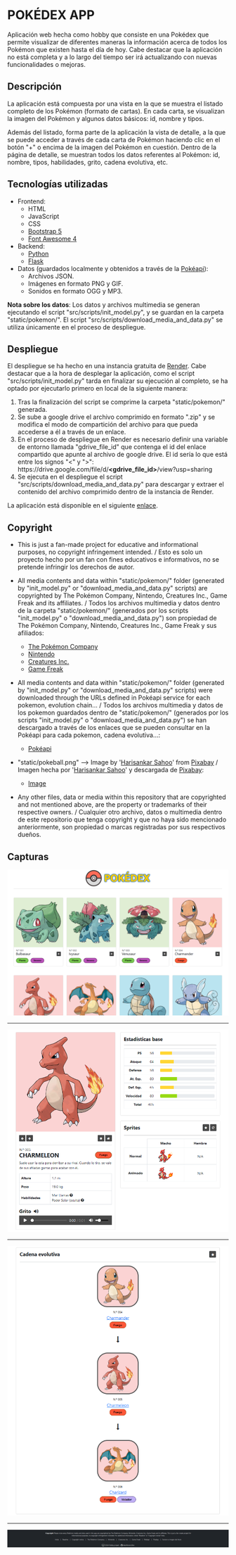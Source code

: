 # POKÉDEX APP
Aplicación web hecha como hobby que consiste en una Pokédex que permite visualizar de diferentes maneras la información acerca de todos los Pokémon que existen hasta el día de hoy. Cabe destacar que la aplicación no está completa y a lo largo del tiempo ser irá actualizando con nuevas funcionalidades o mejoras.

## Descripción 
La aplicación está compuesta por una vista en la que se muestra el listado completo de los Pokémon (formato de cartas). En cada carta, se visualizan la imagen del Pokémon y algunos datos básicos: id, nombre y tipos. 

Además del listado, forma parte de la aplicación la vista de detalle, a la que se puede acceder a través de cada carta de Pokémon haciendo clic en el botón "+" o encima de la imagen del Pokémon en cuestión. Dentro de la página de detalle, se muestran todos los datos referentes al Pokémon: id, nombre, tipos, habilidades, grito, cadena evolutiva, etc.

## Tecnologías utilizadas
- Frontend:
    - HTML
    - JavaScript
    - CSS
    - [Bootstrap 5](https://getbootstrap.com/)
    - [Font Awesome 4](https://fontawesome.com/v4/)
- Backend:
    - [Python](https://www.python.org/)
    - [Flask](https://flask.palletsprojects.com/en/3.0.x/)
- Datos (guardados localmente y obtenidos a través de la [Pokéapi](https://pokeapi.co/)):
    - Archivos JSON.
    - Imágenes en formato PNG y GIF.
    - Sonidos en formato OGG y MP3.

**Nota sobre los datos**: Los datos y archivos multimedia se generan ejecutando el script "src/scripts/init_model.py", y se guardan en la carpeta "static/pokemon/". El script "src/scripts/download_media_and_data.py" se utiliza únicamente en el proceso de despliegue.

## Despliegue
El despliegue se ha hecho en una instancia gratuita de [Render](https://render.com/). Cabe destacar que a la hora de desplegar la aplicación, como el script "src/scripts/init_model.py" tarda en finalizar su ejecución al completo, se ha optado por ejecutarlo primero en local de la siguiente manera:
1. Tras la finalización del script se comprime la carpeta "static/pokemon/" generada.
2. Se sube a google drive el archivo comprimido en formato ".zip" y se modifica el modo de compartición del archivo para que pueda accederse a él a través de un enlace.
3. En el proceso de despliegue en Render es necesario definir una variable de entorno llamada "gdrive_file_id" que contenga el id del enlace compartido que apunte al archivo de google drive. El id sería lo que está entre los signos "<" y ">":
https[]()://drive.google.com/file/d/**<gdrive_file_id>**/view?usp=sharing
4. Se ejecuta en el despliegue el script "src/scripts/download_media_and_data.py" para descargar y extraer el contenido del archivo comprimido dentro de la instancia de Render. 

La aplicación está disponible en el siguiente [enlace](https://alxpokedexapp.onrender.com/).

## Copyright
- This is just a fan-made project for educative and informational purposes, no copyright infringement intended. / Esto es solo un proyecto hecho por un fan con fines educativos e informativos, no se pretende infringir los derechos de autor.

- All media contents and data within "static/pokemon/" folder (generated by "init_model.py" or "download_media_and_data.py" scripts) are copyrighted by The Pokémon Company, Nintendo, Creatures Inc., Game Freak and its affiliates. / Todos los archivos multimedia y datos dentro de la carpeta "static/pokemon/" (generados por los scripts "init_model.py" o "download_media_and_data.py") son propiedad de The Pokémon Company, Nintendo, Creatures Inc., Game Freak y sus afiliados: 
    - [The Pokémon Company](https://www.pokemon.com/)
    - [Nintendo](https://www.nintendo.com/)
    - [Creatures Inc.](https://www.creatures.co.jp/)
    - [Game Freak](https://www.gamefreak.co.jp/)

- All media contents and data within "static/pokemon/" folder (generated by "init_model.py" or "download_media_and_data.py" scripts) were downloaded through the URLs defined in Pokéapi service for each pokemon, evolution chain... / Todos los archivos multimedia y datos de los pokemon guardados dentro de "static/pokemon/" (generados por los scripts "init_model.py" o "download_media_and_data.py") se han descargado a través de los enlaces que se pueden consultar en la Pokéapi para cada pokemon, cadena evolutiva...:
    - [Pokéapi](https://pokeapi.co/)

- "static/pokeball.png" --> Image by '[Harisankar Sahoo](https://pixabay.com/users/hsaart-8633812/?utm_source=link-attribution&utm_medium=referral&utm_campaign=image&utm_content=4657023)' from [Pixabay](https://pixabay.com//?utm_source=link-attribution&utm_medium=referral&utm_campaign=image&utm_content=4657023) / Imagen hecha por '[Harisankar Sahoo](https://pixabay.com/users/hsaart-8633812/?utm_source=link-attribution&utm_medium=referral&utm_campaign=image&utm_content=4657023)' y descargada de [Pixabay](https://pixabay.com//?utm_source=link-attribution&utm_medium=referral&utm_campaign=image&utm_content=4657023): 
    - [Image](https://pixabay.com/vectors/pokemon-icon-design-symbol-sign-4657023/)

- Any other files, data or media within this repository that are copyrighted and not mentioned above, are the property or trademarks of their respective owners. / Cualquier otro archivo, datos o multimedia dentro de este repositorio que tenga copyright y que no haya sido mencionado anteriormente, son propiedad o marcas registradas por sus respectivos dueños.

## Capturas

![(Imagen no encontrada - Página listado)](repo_images/listado_pokemon.png)

---

![(Imagen no encontrada - Página detalle 1)](repo_images/detalle_pokemon_1.png)

---

![(Imagen no encontrada - Página detalle 2)](repo_images/detalle_pokemon_2.png)

---

![(Imagen no encontrada - Footer)](repo_images/footer.png)
